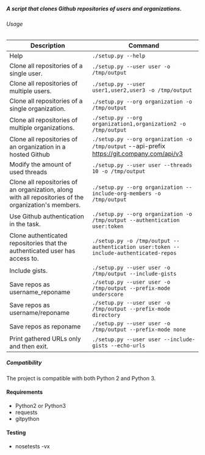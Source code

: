 

##### A script that clones Github repositories of users and organizations. #


###### Usage #

| Description                                               | Command                                                                     |
|-----------------------------------------------------------|-----------------------------------------------------------------------------|
| Help                                                      | `./setup.py --help`                                                  |
| Clone all repositories of a single user.                  | `./setup.py --user user -o /tmp/output`                              |
| Clone all repositories of multiple users.                 | `./setup.py --user user1,user2,user3 -o /tmp/output`                 |
| Clone all repositories of a single organization.          | `./setup.py --org organization -o /tmp/output`                       |
| Clone all repositories of multiple organizations.         | `./setup.py --org organization1,organization2 -o /tmp/output`        |
| Clone all repositories of an organization in a hosted Github       | `./setup.py --org organization -o /tmp/output` --api-prefix https://git.company.com/api/v3       |
| Modify the amount of used threads                         | `./setup.py --user user --threads 10 -o /tmp/output`                 |
| Clone all repositories of an organization, along with all repositories of the organization's members.       | `./setup.py --org organization --include-org-members -o /tmp/output` |
| Use Github authentication in the task.                    | `./setup.py --org organization -o /tmp/output --authentication user:token`|
| Clone authenticated repositories that the authenticated user has access to. | `./setup.py -o /tmp/output --authentication user:token --include-authenticated-repos`|
| Include gists.                                            | `./setup.py --user user -o /tmp/output --include-gists`              |
| Save repos as username_reponame                           | `./setup.py --user user -o /tmp/output --prefix-mode underscore`     |
| Save repos as username/reponame                           | `./setup.py --user user -o /tmp/output --prefix-mode directory`      |
| Save repos as reponame                                    | `./setup.py --user user -o /tmp/output --prefix-mode none`           |
| Print gathered URLs only and then exit.                   | `./setup.py --user user --include-gists --echo-urls`                 |


##### Compatibility #
The project is compatible with both Python 2 and Python 3.


#### Requirements #
* Python2 or Python3
* requests
* gitpython

#### Testing
* nosetests -vx

